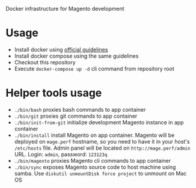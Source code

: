 Docker infrastructure for Magento development

# Usage
- Install docker using [official guidelines](https://docs.docker.com/install/)
- Install docker compose using the same guidelines
- Checkout this repository
- Execute `docker-compose up -d` cli command from repository root

# Helper tools usage
- `./bin/bash` proxies bash commands to app container
- `./bin/git` proxies git commands to app container
- `./bin/init-from-git` initialize development Magento instance in app container
- `./bin/install` install Magento on app container. Magento will be deployed on `mage.perf` hostname, so you need to have it in your host's `/etc/hosts` file. Admin panel will be located on `http://mage.perf/admin` URL. Login: `admin`, password: `123123q`
- `./bin/magento` proxies Magento cli commands to app container
- `./bin/sync` exposes Magento source code to host machine using samba. Use `diskutil unmountDisk force project` to unmount on Mac OS 